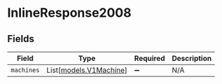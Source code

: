 # InlineResponse2008


## Fields

| Field                                            | Type                                             | Required                                         | Description                                      |
| ------------------------------------------------ | ------------------------------------------------ | ------------------------------------------------ | ------------------------------------------------ |
| `machines`                                       | List[[models.V1Machine](../models/v1machine.md)] | :heavy_minus_sign:                               | N/A                                              |